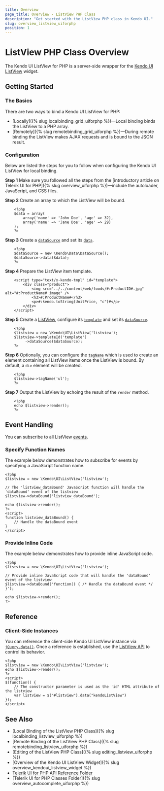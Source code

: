 ```yaml
---
title: Overview
page_title: Overview - ListView PHP Class
description: "Get started with the ListView PHP class in Kendo UI."
slug: overview_listview_uiforphp
position: 1
---
```


# ListView PHP Class Overview

The Kendo UI ListView for PHP is a server-side wrapper for the [Kendo UI ListView](/api/javascript/ui/listview) widget.

## Getting Started

### The Basics

There are two ways to bind a Kendo UI ListView for PHP:

* [Locally]({% slug localbinding_grid_uiforphp %})&mdash;Local binding binds the ListView to a PHP array.
* [Remotely]({% slug remotebinding_grid_uiforphp %})&mdash;During remote binding the ListView makes AJAX requests and is bound to the JSON result.

### Configuration

Below are listed the steps for you to follow when configuring the Kendo UI ListView for local binding.

**Step 1** Make sure you followed all the steps from the [introductory article on Telerik UI for PHP]({% slug overview_uiforphp %})&mdash;include the autoloader, JavaScript, and CSS files.

**Step 2** Create an array to which the ListView will be bound.



        <?php
        $data = array(
            array('name' => 'John Doe', 'age' => 32),
            array('name' => 'Jane Doe', 'age' => 29)
        );
        ?>

**Step 3** Create a [`dataSource`](/api/php/Kendo/Data/DataSource) and set its [`data`](/api/php/Kendo/Data/DataSource#data).



        <?php
        $dataSource = new \Kendo\Data\DataSource();
        $dataSource->data($data);
        ?>

**Step 4** Prepare the ListView item template.



		<script type="text/x-kendo-tmpl" id="template">
    		<div class="product">
        		<img src="../../content/web/foods/#:ProductID#.jpg" alt="#:ProductName# image" />
        		<h3>#:ProductName#</h3>
        		<p>#:kendo.toString(UnitPrice, "c")#</p>
    		</div>
		</script>

**Step 5** Create a [ListView](/api/php/Kendo/UI/ListView), configure its [`template`](/api/php/Kendo/UI/ListView#template) and set its [`dataSource`](/api/php/Kendo/UI/ListView#datasource).



        <?php        
        $listview = new \Kendo\UI\ListView('listview');		
        $listview->templateId('template')
             ->dataSource($dataSource);
        ?>

**Step 6** Optionally, you can configure the [`tagName`](/api/php/Kendo/UI/ListView#tagname) which is used to create an element containing all ListView items once the ListView is bound. By default, a `div` element will be created.



		<?php
		$listview->tagName('ul');
		?>

**Step 7** Output the ListView by echoing the result of the `render` method.



        <?php
        echo $listview->render();
        ?>

## Event Handling

You can subscribe to all ListView [events](/api/javascript/ui/listview#events).

### Specify Function Names

The example below demonstrates how to subscribe for events by specifying a JavaScript function name.



    <?php
    $listview = new \Kendo\UI\ListView('listview');

    // The 'listview_dataBound' JavaScript function will handle the 'dataBound' event of the listview
    $listview->dataBound('listview_dataBound');

    echo $listview->render();
    ?>
    <script>
    function listview_dataBound() {
        // Handle the dataBound event
    }
    </script>

### Provide Inline Code

The example below demonstrates how to provide inline JavaScript code.



    <?php
    $listview = new \Kendo\UI\ListView('listview');

    // Provide inline JavaScript code that will handle the 'dataBound' event of the listview
    $listview->dataBound('function() { /* Handle the dataBound event */ }');

    echo $listview->render();
    ?>

<!--*-->
## Reference

### Client-Side Instances

You can reference the client-side Kendo UI ListView instance via [`jQuery.data()`](https://api.jquery.com/jQuery.data/). Once a reference is established, use the [ListView API](/api/javascript/ui/listview#methods) to control its behavior.



    <?php
    $listview = new \Kendo\UI\ListView('listview');
    echo $listview->render();
    ?>
    <script>
    $(function() {
        // The constructor parameter is used as the 'id' HTML attribute of the listview
        var listview = $("#listview").data("kendoListView")
    });
    </script>

## See Also

* [Local Binding of the ListView PHP Class]({% slug localbinding_listview_uiforphp %})
* [Remote Binding of the ListView PHP Class]({% slug remotebinding_listview_uiforphp %})
* [Editing of the ListView PHP Class]({% slug editing_listview_uiforphp %})
* [Overview of the Kendo UI ListView Widget]({% slug overview_kendoui_listview_widget %})
* [Telerik UI for PHP API Reference Folder](/api/php/Kendo/UI/AutoComplete)
* [Telerik UI for PHP Classes Folder]({% slug overview_autocomplete_uiforphp %})
